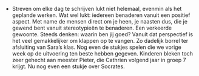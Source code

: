 - Streven om elke dag te schrijven lukt niet helemaal, evenmin als het geplande werken. Wat wel lukt: iedereen benaderen vanuit een positief aspect. Met name de mensen direct om je heen, je naasten dus, die je gewend bent vanuit stereotypieën te benaderen. Een verkeerde gewoonte. Steeds denken: waarin ben jij goed? Vanuit dat perspectief is het veel gemakkelijker om klappen op te vangen. Zo dadelijk borrel ter afsluiting van Sara’s klas. Nog even de stukjes spelen die we vorige week op de uitvoering ten beste hebben gegeven. Kinderen bleken toch zeer gehecht aan meester Pieter, die Cathrien volgend jaar in groep 7 krijgt. Nu nog even een stukje over Socrates.